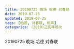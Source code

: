```yaml
---
title: 20190725 晚场 哈德 对春联
date: 2019-07-25
updated: 2019-07-25
tags: [哈德, 对春联, 相声]
categories: (2019)己亥年场次
---
```

20190725 晚场 哈德 对春联